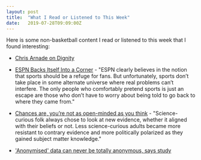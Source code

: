 ```yaml
---
layout: post
title:  "What I Read or Listened to This Week"
date:   2019-07-28T09:09:00Z
---
```

Here is some non-basketball content I read or listened to this week that I found interesting:


* [Chris Arnade on Dignity](http://www.econtalk.org/chris-arnade-on-dignity/)

* [ESPN Backs Itself Into a Corner](https://www.theatlantic.com/ideas/archive/2019/07/dan-le-batard-shows-why-espn-cant-ban-politics/594820/) - "ESPN clearly believes in the notion that sports should be a refuge for fans. But unfortunately, sports don’t take place in some alternate universe where real problems can’t interfere. The only people who comfortably pretend sports is just an escape are those who don’t have to worry about being told to go back to where they came from."

* [Chances are, you’re not as open-minded as you think](https://www.washingtonpost.com/opinions/chances-are-youre-not-as-open-minded-as-you-think/2019/07/20/0319d308-aa4f-11e9-9214-246e594de5d5_story.html) - "Science-curious folk always chose to look at new evidence, whether it aligned with their beliefs or not. Less science-curious adults became more resistant to contrary evidence and more politically polarized as they gained subject matter knowledge."

* ['Anonymised' data can never be totally anonymous, says study](https://www.theguardian.com/technology/2019/jul/23/anonymised-data-never-be-anonymous-enough-study-finds)
